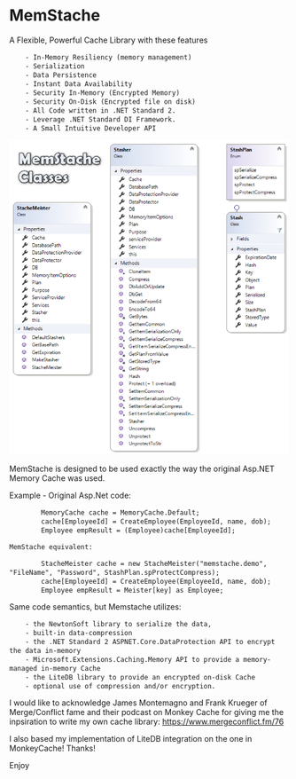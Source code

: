 # MemStache
A Flexible, Powerful Cache Library with these features

		- In-Memory Resiliency (memory management)
		- Serialization
		- Data Persistence
		- Instant Data Availability 
		- Security In-Memory (Encrypted Memory)
		- Security On-Disk (Encrypted file on disk)
		- All Code written in .NET Standard 2.
		- Leverage .NET Standard DI Framework.
		- A Small Intuitive Developer API
![Mem Stache Class Diagram](MemStacheClassDiagram.png)

MemStache is designed to be used exactly the way the original Asp.NET Memory Cache was used.

Example -
    Original Asp.Net code: 
```
        MemoryCache cache = MemoryCache.Default;
        cache[EmployeeId] = CreateEmployee(EmployeeId, name, dob);
        Employee empResult = (Employee)cache[EmployeeId];
```
    MemStache equivalent: 
```
        StacheMeister cache = new StacheMeister("memstache.demo", "FileName", "Password", StashPlan.spProtectCompress);
        cache[EmployeeId] = CreateEmployee(EmployeeId, name, dob);
        Employee empResult = Meister[key] as Employee;
```
Same code semantics, but Memstache utilizes:

		- the NewtonSoft library to serialize the data, 
		- built-in data-compression
		- the .NET Standard 2 ASPNET.Core.DataProtection API to encrypt the data in-memory
		- Microsoft.Extensions.Caching.Memory API to provide a memory-managed in-memory Cache
		- the LiteDB library to provide an encrypted on-disk Cache
		- optional use of compression and/or encryption.        

I would like to acknowledge James Montemagno and Frank Krueger of Merge/Conflict fame and their podcast on Monkey Cache for giving me the inpsiration to write my own cache library:
https://www.mergeconflict.fm/76

I also based my implementation of LiteDB integration on the one in MonkeyCache!  Thanks!


Enjoy
